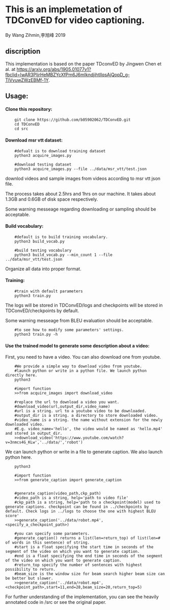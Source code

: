 # This is an implemetation of TDConvED for video captioning.
By Wang Zihmin,李旭峰 2019

## discription

This implementation is based on the paper TDconvED by Jingwen Chen et al. at https://arxiv.org/abs/1905.01077v1?fbclid=IwAR3PIjrHeMBZYcXfPm6J6mIkndjihtIlqsAjQopD_g-TlVvuwZWzEBMf-1Y.





## Usage:
#### Clone this repository:
        git clone https://github.com/b05902062/TDConvED.git
        cd TDConvED
        cd src


#### Download msr vtt dataset:

        #defualt is to download training dataset
        python3 acquire_images.py
        
        #download testing dataset
        python3 acquire_images.py --file ../data/msr_vtt/test.json
downlod videos and sample images from videos according to msr vtt json file.

The process takes about 2.5hrs and 1hrs on our machine. It takes about 1.3GB and 0.6GB of disk space respectively.

Some warning messeage regarding downloading or sampling should be acceptable.

#### Build vocabulary:

        #default is to build training vocabulary.
        python3 build_vocab.py
        
        #build testing vocabulary
        python3 build_vocab.py --min_count 1 --file ../data/msr_vtt/test.json
Organize all data into proper format.

#### Training:
        #train with default parameters
        python3 train.py

The logs will be stored in TDConvED/logs and checkpoints will be stored in TDConvED/checkpoints by default. 

Some warning messeage from BLEU evaluation should be acceptable.

        #to see how to modify some parameters' settings.
        python3 train.py -h



#### Use the trained model to generate some description about a video:
First, you need to have a video. You can also download one from youtube.

        #We provide a simple way to download video from youtube.
        #launch python or write in a python file. We launch python directly here.
        python3
        
        #import function
        >>from acquire_images import download_video
        
        #replace the url to download a video you want.
        #download_video(url,output_dir,video_name)
        #url is a string. url to a youtube video to be downloaded.
        #output_dir is a string. a directory to store downloaded video.
        #video_name is a string. the name without extension for the newly downloaded video.
        #E.g. video_name='hello', the video would be named as 'hello.mp4' and stored in output_dir.
        >>download_video('https://www.youtube.com/watch?v=3nmcs4G_KLw','../data/','robot')
        
We can launch python or write in a file to generate caption. We also launch python here.

        python3
        
        #import function
        >>from generate_caption import generate_caption
        
        
        #generate_caption(video_path,ckp_path)
        #video_path is a string, help='path to video file'
        #ckp_path is a string, help='path to a checkpoint(model) used to generate captions. checkpoint can be found in ../checkpoints by default. Check logs in ../logs to choose the one with highest BLEU score'
        >>generate_caption('../data/robot.mp4',<specify_a_checkpoint_path>)

        #you can specify some parameters.
        #generate_caption() returns a list(len=return_top) of list(len=# of words in this sentence) of string.
        #start is a float specifying the start time in seconds of the segment of the video on which you want to generate caption.
        #end is a float specifying the end time in seconds of the segment of the video on which you want to generate caption.
        #return_top specify the number of sentences with highest possibility to return.
        #beam_size is the window size for beam search higher beam size can be better but slower.
        >>generate_caption('../data/robot.mp4',<checkpoint_path>,start=11,end=28,beam_size=20,return_top=5)
        
        

        
For further understanding of the implementation, you can see the heavily annotated code in /src or see the original paper.
        



